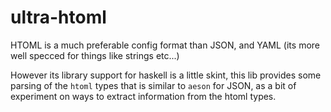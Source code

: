 # ultra-htoml

HTOML is a much preferable config format than JSON, and YAML (its more well specced for things like strings etc...)

However its library support for haskell is a little skint, this lib provides some
parsing of the `htoml` types that is similar to `aeson` for JSON, as a bit of experiment
on ways to extract information from the htoml types.
